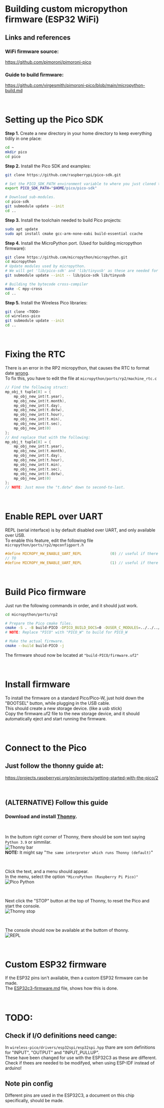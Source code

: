 # Building custom micropython firmware (ESP32 WiFi)
## Links and references
<!-- TODO: Update links -->
### WiFi firmware source:
https://github.com/pimoroni/pimoroni-pico
### Guide to build firmware:
https://github.com/virgesmith/pimoroni-pico/blob/main/micropython-build.md

<br/>

# Setting up the Pico SDK
**Step 1.** Create a new directory in your home directory to keep everything tidily in one place:
``` sh
cd ~
mkdir pico
cd pico
```

**Step 2.** Install the Pico SDK and examples:
``` sh
git clone https://github.com/raspberrypi/pico-sdk.git

# Set the PICO_SDK_PATH environment variable to where you just cloned the repo.
export PICO_SDK_PATH="$HOME/pico/pico-sdk"

# Download sub-modules.
cd pico-sdk
git submodule update --init
cd ..
```

**Step 3.** Install the toolchain needed to build Pico projects:
``` sh
sudo apt update
sudo apt install cmake gcc-arm-none-eabi build-essential ccache
```

**Step 4.** Install the MicroPython port. (Used for building micropython firmware):
``` sh
git clone https://github.com/micropython/micropython.git
cd micropython
# Update modules used by micropython.
# We will get 'lib/pico-sdk' and 'lib/tinyusb' as these are needed for the Pico.
git submodule update --init -- lib/pico-sdk lib/tinyusb

# Building the bytecode cross-compiler
make -C mpy-cross
cd ..
```

**Step 5.** Install the Wireless Pico libraries:
<!-- TODO: Upload to git -->
``` sh
git clone <TODO>
cd wireless-pico
git submodule update --init
cd ..
```

<br />

# Fixing the RTC
There is an error in the RP2 micropython, that causes the RTC to format date [wrong](https://forum.micropython.org/viewtopic.php?f=2&t=9601&start=10).  
To fix this, you have to edit the file at `micropython/ports/rp2/machine_rtc.c`
``` c
// Find the following struct:
mp_obj_t tuple[8] = {
    mp_obj_new_int(t.year),
    mp_obj_new_int(t.month),
    mp_obj_new_int(t.day),
    mp_obj_new_int(t.dotw),
    mp_obj_new_int(t.hour),
    mp_obj_new_int(t.min),
    mp_obj_new_int(t.sec),
    mp_obj_new_int(0)
};
// And replace that with the following:
mp_obj_t tuple[8] = {
    mp_obj_new_int(t.year),
    mp_obj_new_int(t.month),
    mp_obj_new_int(t.day),
    mp_obj_new_int(t.hour),
    mp_obj_new_int(t.min),
    mp_obj_new_int(t.sec),
    mp_obj_new_int(t.dotw),
    mp_obj_new_int(0)
};
// NOTE: Just move the "t.dotw" down to second-to-last.
```

<br />

# Enable REPL over UART
REPL (serial interface) is by default disabled over UART, and only available over USB.  
To enable this feature, edit the following file `micropython/ports/rp2/mpconfigport.h`
``` h
#define MICROPY_HW_ENABLE_UART_REPL             (0) // useful if there is no USB
// TO
#define MICROPY_HW_ENABLE_UART_REPL             (1) // useful if there is no USB
```

<br />

# Build Pico firmware
Just run the following commands in order, and it should just work.
``` sh
cd micropython/ports/rp2

# Prepare the Pico cmake files.
cmake -S . -B build-PICO -DPICO_BUILD_DOCS=0 -DUSER_C_MODULES=../../../wireless-pico/micropython/modules/micropython-pico-wireless.cmake -DMICROPY_BOARD=PICO -DCMAKE_C_COMPILER_LAUNCHER=ccache -DCMAKE_CXX_COMPILER_LAUNCHER=ccache
# NOTE: Replace "PICO" with "PICO_W" to build for PICO_W

# Make the actual firmware.
cmake --build build-PICO -j
```
The firmware shoud now be located at `"build-PICO/firmware.uf2"`

<br />

# Install firmware
To install the firmware on a standard Pico/Pico-W, just hold down the "BOOTSEL" button, while plugging in the USB cable.  
This should create a new storage device. (like a usb stick)  
Copy the firmware.uf2 file to the new storage device, and it should automatically eject and start running the firmware.

<br />

# Connect to the Pico
## Just follow the thonny guide at:  
https://projects.raspberrypi.org/en/projects/getting-started-with-the-pico/2

<br />

## **(ALTERNATIVE)** Follow this guide
### Download and install [Thonny](https://thonny.org/).  
<br />

In the buttom right corner of Thonny, there should be som text saying `Python 3.9` or simmilar.  
![Thonny bar](./Other/thonny-status-bar-version.png)  
**NOTE:** It might say "`The same interpreter which runs Thonny (default)`"

<br />

Click the text, and a menu should appear.  
In the menu, select the option `"MicroPython (Raspberry Pi Pico)"`  
![Pico Python](./Other/thonny-micropython-pico-menu.png)

<br />

Next click the "STOP" button at the top of Thonny, to reset the Pico and start the console.  
![Thonny stop](./Other/thonny-stop.png)

<br />

The console should now be available at the buttom of thonny.  
![REPL](./Other/repl-connected.png)

<br />

# Custom ESP32 firmware
If the ESP32 pins isn't available, then a custom ESP32 firmware can be made.  
The [ESP32c3-firmware.md](./ESP32c3-firmware.md) file, shows how this is done.

<br />

# TODO:
## Check if I/O definitions need cange:
In `wireless-pico/drivers/esp32spi/esp32spi.hpp` thare are som definitions for "INPUT", "OUTPUT" and "INPUT_PULLUP".  
These have been changed for use with the ESP32C3 as these are different.  
Check if thees are needed to be modifyed, when using ESP-IDF instead of arduino!

## Note pin config
Different pins are used in the ESP32C3, a document on this chip specifically, should be made.
